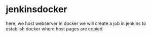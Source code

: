 # jenkinsdocker
here, we host webserver in docker
we will create a job in jenkins to establish docker where host pages are copied 
